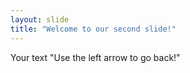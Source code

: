 ```yaml
--- 
layout: slide
title: "Welcome to our second slide!"
---
```

Your text
"Use the left arrow to go back!"
